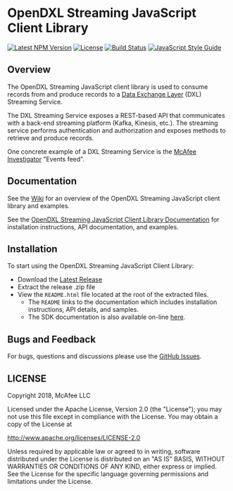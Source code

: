 # OpenDXL Streaming JavaScript Client Library
[![Latest NPM Version](https://img.shields.io/npm/v/@opendxl/dxl-streaming-client.svg)](https://www.npmjs.com/package/@opendxl/dxl-streaming-client)
[![License](https://img.shields.io/badge/License-Apache%202.0-blue.svg)](https://opensource.org/licenses/Apache-2.0)
[![Build Status](https://travis-ci.org/opendxl/opendxl-streaming-client-javascript.png?branch=master)](https://travis-ci.org/opendxl/opendxl-streaming-client-javascript)
[![JavaScript Style Guide](https://img.shields.io/badge/code_style-standard-brightgreen.svg)](https://standardjs.com)

## Overview

The OpenDXL Streaming JavaScript client library is used to consume records
from and produce records to a
[Data Exchange Layer](http://www.mcafee.com/us/solutions/data-exchange-layer.aspx)
(DXL) Streaming Service.

The DXL Streaming Service exposes a REST-based API that communicates with a
back-end streaming platform (Kafka, Kinesis, etc.). The streaming service
performs authentication and authorization and exposes methods to retrieve
and produce records.

One concrete example of a DXL Streaming Service is the
[McAfee Investigator](https://www.mcafee.com/enterprise/en-us/products/investigator.html)
"Events feed".

## Documentation

See the
[Wiki](https://github.com/opendxl/opendxl-streaming-client-javascript/wiki)
for an overview of the OpenDXL Streaming JavaScript client library and
examples.

See the
[OpenDXL Streaming JavaScript Client Library Documentation](https://opendxl.github.io/opendxl-streaming-client-javascript/jsdoc)
for installation instructions, API documentation, and examples.

## Installation

To start using the OpenDXL Streaming JavaScript Client Library:

* Download the [Latest Release](https://github.com/opendxl/opendxl-streaming-client-javascript/releases/latest)
* Extract the release .zip file
* View the `README.html` file located at the root of the extracted files.
  * The `README` links to the documentation which includes installation instructions, API details, and samples.
  * The SDK documentation is also available on-line [here](https://opendxl.github.io/opendxl-streaming-client-javascript/jsdoc).

## Bugs and Feedback

For bugs, questions and discussions please use the
[GitHub Issues](https://github.com/opendxl/opendxl-streaming-client-javascript/issues).

## LICENSE

Copyright 2018, McAfee LLC

Licensed under the Apache License, Version 2.0 (the "License"); you may not use
this file except in compliance with the License. You may obtain a copy of the
License at

http://www.apache.org/licenses/LICENSE-2.0

Unless required by applicable law or agreed to in writing, software distributed
under the License is distributed on an "AS IS" BASIS, WITHOUT WARRANTIES OR
CONDITIONS OF ANY KIND, either express or implied. See the License for the
specific language governing permissions and limitations under the License.
